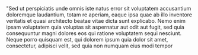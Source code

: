 "Sed ut perspiciatis unde omnis iste natus error sit 
voluptatem accusantium doloremque laudantium, totam re
 aperiam, eaque ipsa quae ab illo inventore veritatis et 
 quasi architecto beatae vitae dicta sunt explicabo. Nemo 
 enim ipsam voluptatem quia voluptas sit aspernatur aut odit
  aut fugit, sed quia consequuntur magni dolores eos qui 
  ratione voluptatem sequi nesciunt. Neque porro quisquam 
  est, qui dolorem ipsum quia dolor sit amet, consectetur, 
  adipisci velit, sed quia non numquam eius modi tempor
  